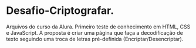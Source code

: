 # Desafio-Criptografar.
Arquivos do curso da Alura.
Primeiro teste de conhecimento em HTML, CSS e JavaScript.
A proposta é criar uma página que faça a decodificação de texto seguindo uma troca de letras pré-definida (Encriptar/Desencriptar).
